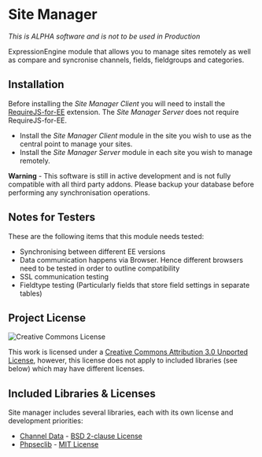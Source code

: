 # Site Manager

_This is ALPHA software and is not to be used in Production_

ExpressionEngine module that allows you to manage sites remotely as well as compare and syncronise channels, fields, fieldgroups and categories.

## Installation

Before installing the _Site Manager Client_ you will need to install the [RequireJS-for-EE](https://github.com/ckimrie/RequireJS-for-EE) extension.  The _Site Manager Server_ does not require RequireJS-for-EE.

- Install the _Site Manager Client_ module in the site you wish to use as the central point to manage your sites.
- Install the _Site Manager Server_ module in each site you wish to manage remotely.

**Warning** - This software is still in active development and is not fully compatible with all third party addons.  Please backup your database before performing any synchronisation operations.

## Notes for Testers

These are the following items that this module needs tested:

- Synchronising between different EE versions
- Data communication happens via Browser. Hence different browsers need to be tested in order to outline compatibility
- SSL communication testing
- Fieldtype testing (Particularly fields that store field settings in separate tables)

## Project License

![Creative Commons License](http://i.creativecommons.org/l/by/3.0/88x31.png)

This work is licensed under a [Creative Commons Attribution 3.0 Unported License](http://creativecommons.org/licenses/by/3.0/deed.en_US), however, this license does not apply to included libraries (see below) which may have different licenses.

## Included Libraries & Licenses

Site manager includes several libraries, each with its own license and development priorities:

- [Channel Data](http://www.objectivehtml.com/libraries/channel_data) - [BSD 2-clause License](http://en.wikipedia.org/wiki/BSD_licenses#2-clause_license_.28.22Simplified_BSD_License.22_or_.22FreeBSD_License.22.29)
- [Phpseclib](http://phpseclib.sourceforge.net) - [MIT License](http://en.wikipedia.org/wiki/MIT_License)

